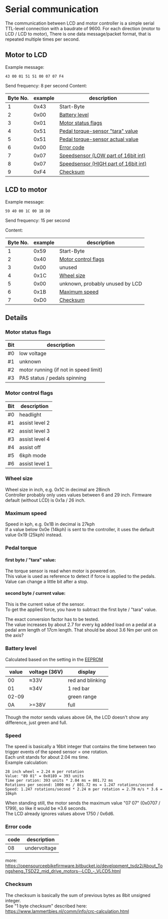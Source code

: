 # Serial communication
The communication between LCD and motor controller is a simple serial TTL-level connection with a baudrate of 9600.
For each direction (motor to LCD / LCD to motor), There is one data message/packet format, that is repeated multiple times per second.

## Motor to LCD
Example message:
```
43 00 01 51 51 00 07 07 F4
```
Send frequency: 8 per second
Content:

Byte No. | example | description
-------- | ------- | -----------
1 | 0x43 | Start-Byte
2 | 0x00 | [Battery level](#battery-level)
3 | 0x01 | [Motor status flags](#motor-status-flags)
4 | 0x51 | [Pedal torque-sensor "tara" value](#pedal-torque)
5 | 0x51 | [Pedal torque-sensor actual value](#pedal-torque)
6 | 0x00 | [Error code](#error-code)
7 | 0x07 | [Speedsensor (LOW part of 16bit int)](#speed)
8 | 0x07 | [Speedsensor (HIGH part of 16bit int)](#speed)
9 | 0xF4 | [Checksum](#checksum)

## LCD to motor
Example message:
```
59 40 00 1C 00 1B D0
```
Send frequency: 15 per second

Content:

Byte No. | example | description
-------- | ------- | -----------
1 | 0x59 | Start-Byte
2 | 0x40 | [Motor control flags](#motor-control-flags)
3 | 0x00 | unused
4 | 0x1C | [Wheel size](#wheel-size)
5 | 0x00 | unknown, probably unused by LCD
6 | 0x1B | [Maximum speed](#maximum-speed)
7 | 0xD0 | [Checksum](#checksum)


## Details
### Motor status flags

Bit | description
--- | -----------
\#0 | low voltage
\#1 | unknown
\#2 | motor running (if not in speed limit)
\#3 | PAS status / pedals spinning

### Motor control flags

Bit | description
--- | -----------
\#0 | headlight
\#1 | assist level 2
\#2 | assist level 3
\#3 | assist level 4
\#4 | assist off
\#5 | 6kph mode
\#6 | assist level 1

### Wheel size
Wheel size in inch, e.g. 0x1C in decimal are 28inch   
Controller probably only uses values between 6 and 29 inch.
Firmware default (without LCD) is 0x1a / 26 inch.
### Maximum speed
Speed in kph, e.g. 0x1B in decimal is 27kph   
If a value below 0x0e (14kph) is sent to the controller, it uses the default value 0x19 (25kph) instead.
### Pedal torque
#### first byte / "tara" value:
The torque sensor is read when motor is powered on.  
This value is used as reference to detect if force is applied to the pedals.  
Value can change a little bit after a stop.
#### second byte / current value:
This is the current value of the sensor.  
To get the applied force, you have to subtract the first byte / "tara" value.

The exact conversion factor has to be tested.   
The value increases by about 2.7 for every kg added load on a pedal at a pedal arm length of 17cm length.
That should be about 3.6 Nm per unit on the axis?

### Battery level
Calculated based on the setting in the [EEPROM](eeprom.md)

value | voltage (36V) | display
----- | ------------- | -------
00 | ≈33V | red and blinking
01 | ≈34V | 1 red bar
02-09 |  | green range
0A | >=38V | full
Though the motor sends values above 0A, the LCD doesn't show any difference, just green and full.

### Speed
The speed is basically a 16bit integer that contains the time between two trigger events of the speed sensor = one rotation.   
Each unit stands for about 2.04 ms time.   
Example calculation:
```
28 inch wheel = 2.24 m per rotation
Value: "89 01" = 0x0189 = 393 units
Time per ration: 393 units * 2.04 ms = 801.72 ms
Rotations per second: 1000 ms / 801.72 ms = 1.247 rotations/second
Speed: 1.247 rotations/second * 2.24 m per rotation = 2.79 m/s * 3.6 = 10kph
```
When standing still, the motor sends the maximum value "07 07" (0x0707 / 1799), so like it would be ≈3.6 seconds.   
The LCD already ignores values above 1750 / 0x6d6.
### Error code
code | description
---- | -----------
08 | undervoltage

more: https://opensourceebikefirmware.bitbucket.io/development_tsdz2/About_Tongsheng_TSDZ2_mid_drive_motors--LCD_-_VLCD5.html

### Checksum
The checksum is basically the sum of previous bytes as 8bit unsigned integer.   
See "1 byte checksum" described here: https://www.lammertbies.nl/comm/info/crc-calculation.html
